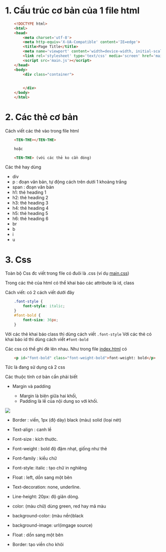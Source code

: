 # 1. Cấu trúc cơ bản của 1 file html
``` html
    <!DOCTYPE html>
    <html>
    <head>
        <meta charset='utf-8'>
        <meta http-equiv='X-UA-Compatible' content='IE=edge'>
        <title>Page Title</title>
        <meta name='viewport' content='width=device-width, initial-scale=1'>
        <link rel='stylesheet' type='text/css' media='screen' href='main.css'>
        <script src='main.js'></script>
    </head>
    <body>
        <div class="container">
            
            
        </div>
    </body>
    </html>
```

# 2. Các thẻ cơ bản

Cách viết các thẻ vào trong file html

```html
    <TEN-THE></TEN-THE>

    hoặc

    <TEN-THE> (với các thẻ ko cần đóng)
```
Các thẻ hay dùng
- div
- p : đoạn văn bản, tự động cách trên dưới 1 khoảng trắng
- span : đoạn văn bản
- h1: thẻ heading 1
- h2: thẻ heading 2
- h3: thẻ heading 3
- h4: thẻ heading 4
- h5: thẻ heading 5
- h6: thẻ heading 6
- br
- b
- i
- u

# 3. Css
Toàn bộ Css đc viết trong file có đuôi là .css (ví dụ [main.css](./main.css))

Trong các thẻ của html có thể khai báo các attribute là id, class

Cách viết: có 2 cách viết dưới đây
```css
    .font-style {
        font-style: italic;
    }
    #font-bold {
        font-size: 36px;
    }
```

Với các thẻ khai báo class thì dùng cách viết `.font-style`
Với các thẻ có khai báo id thì dùng cách viết `#font-bold`

Các css có thể ghi đè lên nhau. Như trong file [index.html](./index.html) có 
``` html
    <p id="font-bold" class="font-weight-bold">font-weight: bold</p>
```

Tức là đang sử dụng cả 2 css


Các thuộc tính cơ bản cần phải biết

+ Margin và padding

    - Margin là biên giữa hai khối,
    - Padding là lề của nội dung so với khối.
<img src="https://goclamweb.com/wp-content/uploads/2018/02/padding-va-margin.png">

+ Border : viền, 1px (độ dày) black (màu) solid (loại nét)

+ Text-align : canh lề

+ Font-size : kích thước.

+ Font-weight : bold độ đậm nhạt, giống như thẻ <b></b>

+ Font-family : kiểu chữ

+ Font-style: italic : tạo chữ in nghiêng

+ Float : left, dồn sang một bên

+ Text-decoration: none, underline.

+ Line-height: 20px: độ giãn dòng.

+ color: (màu chữ) dùng green, red hay mã màu

+ background-color: (màu nền)black

+ background-image: url(imgage source)

+ Float : dồn sang một bên

+ Border: tạo viền cho khôi